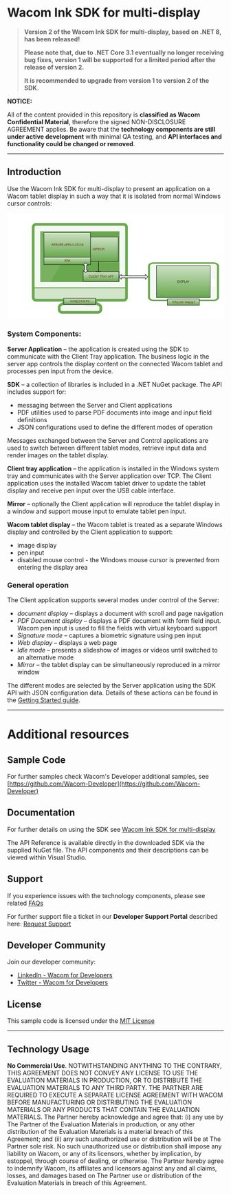 # Wacom Ink SDK for multi-display


> **Version 2 of the Wacom Ink SDK for multi-display, based on .NET 8, has been released!** 
>
> **Please note that, due to .NET Core 3.1 eventually no longer receiving bug fixes, version 1 will be supported for a limited period after the release of version 2.**
>
> **It is recommended to upgrade from version 1 to version 2 of the SDK.** 


**NOTICE:**

All of the content provided in this repository is **classified as Wacom Confidential Material**, therefore the signed NON-DISCLOSURE AGREEMENT applies.
Be aware that the **technology components are still under active development** with minimal QA testing, and **API interfaces and functionality could be changed or removed**.

---

## **Introduction**

Use the Wacom Ink SDK for multi-display to present an application on a Wacom tablet display in such a way that it is isolated from normal Windows cursor controls:

![Overview](./media/sdk-components.png)

### **System Components:**

**Server Application** – the application is created using the SDK to communicate with the Client Tray application. The business logic in the server app controls the display content on the connected Wacom tablet and processes pen input from the device.

**SDK** – a collection of libraries is included in a .NET NuGet package. The API includes support for:

- messaging between the Server and Client applications
- PDF utilities used to parse PDF documents into image and input field definitions  
- JSON configurations used to define the different modes of operation

Messages exchanged between the Server and Control applications are used to switch between different tablet modes, retrieve input data and render images on the tablet display.

**Client tray application** – the application is installed in the Windows system tray and communicates with the Server application over TCP. The Client application uses the installed Wacom tablet driver to update the tablet display and receive pen input over the USB cable interface.

**Mirror** – optionally the Client application will reproduce the tablet display in a window and support mouse input to emulate tablet pen input.

**Wacom tablet display** – the Wacom tablet is treated as a separate Windows display and controlled by the Client application to support:

- image display
- pen input
- disabled mouse control - the Windows mouse cursor is prevented from entering the display area

### General operation

The Client application supports several modes under control of the Server:

* *document display* – displays a document with scroll and page navigation
* *PDF Document display* – displays a PDF document with form field input. Wacom pen input is used to fill the fields with virtual keyboard support
* *Signature mode* – captures a biometric signature using pen input  
* *Web display* – displays a web page
* *Idle mode* – presents a slideshow of images or videos until switched to an alternative mode
* *Mirror* – the tablet display can be simultaneously reproduced in a mirror window

The different modes are selected by the Server application using the SDK API with JSON configuration data. 
Details of these actions can be found in the [Getting Started guide](GETTING-STARTED.md).

---
# Additional resources 

## Sample Code
For further samples check Wacom's Developer additional samples, see [https://github.com/Wacom-Developer](https://github.com/Wacom-Developer)

## Documentation
For further details on using the SDK see [Wacom Ink SDK for multi-display](http://developer-docs.wacom.com/sdk-for-multi-display/) 

The API Reference is available directly in the downloaded SDK via the supplied NuGet file. The API components and their descriptions can be viewed within Visual Studio. 

## Support
If you experience issues with the technology components, please see related [FAQs](https://developer-support.wacom.com/hc/en-us)

For further support file a ticket in our **Developer Support Portal** described here: [Request Support](https://developer-support.wacom.com/hc/en-us/requests/new)

## Developer Community 
Join our developer community:

- [LinkedIn - Wacom for Developers](https://www.linkedin.com/company/wacom-for-developers/)
- [Twitter - Wacom for Developers](https://twitter.com/Wacomdevelopers)

## License 
This sample code is licensed under the [MIT License](https://choosealicense.com/licenses/mit/)

---

## Technology Usage
**No Commercial Use**. NOTWITHSTANDING ANYTHING TO THE CONTRARY, THIS AGREEMENT DOES NOT CONVEY ANY LICENSE TO USE THE EVALUATION MATERIALS IN PRODUCTION, OR TO DISTRIBUTE THE EVALUATION MATERIALS TO ANY THIRD PARTY. THE PARTNER ARE REQUIRED TO EXECUTE A SEPARATE LICENSE AGREEMENT WITH WACOM BEFORE MANUFACTURING OR DISTRIBUTING THE EVALUATION MATERIALS OR ANY PRODUCTS THAT CONTAIN THE EVALUATION MATERIALS. The Partner hereby acknowledge and agree that: (i) any use by The Partner of the Evaluation Materials in production, or any other distribution of the Evaluation Materials is a material breach of this Agreement; and (ii) any such unauthorized use or distribution will be at The Partner sole risk. No such unauthorized use or distribution shall impose any liability on Wacom, or any of its licensors, whether by implication, by estoppel, through course of dealing, or otherwise. The Partner hereby agree to indemnify Wacom, its affiliates and licensors against any and all claims, losses, and damages based on The Partner use or distribution of the Evaluation Materials in breach of this Agreement.


